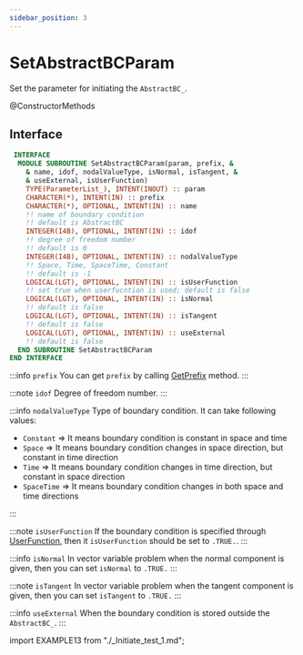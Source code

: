 ```yaml
---
sidebar_position: 3
---
```


# SetAbstractBCParam

Set the parameter for initiating the `AbstractBC_`.

<span class="badge badge--secondary"> @ConstructorMethods </span>

## Interface

<Tabs>
<TabItem value="interface" label="܀ Interface" default>

```fortran
 INTERFACE
  MODULE SUBROUTINE SetAbstractBCParam(param, prefix, &
    & name, idof, nodalValueType, isNormal, isTangent, &
    & useExternal, isUserFunction)
    TYPE(ParameterList_), INTENT(INOUT) :: param
    CHARACTER(*), INTENT(IN) :: prefix
    CHARACTER(*), OPTIONAL, INTENT(IN) :: name
    !! name of boundary condition
    !! default is AbstractBC
    INTEGER(I4B), OPTIONAL, INTENT(IN) :: idof
    !! degree of freedom number
    !! default is 0
    INTEGER(I4B), OPTIONAL, INTENT(IN) :: nodalValueType
    !! Space, Time, SpaceTime, Constant
    !! default is -1
    LOGICAL(LGT), OPTIONAL, INTENT(IN) :: isUserFunction
    !! set true when userfucntion is used; default is false
    LOGICAL(LGT), OPTIONAL, INTENT(IN) :: isNormal
    !! default is false
    LOGICAL(LGT), OPTIONAL, INTENT(IN) :: isTangent
    !! default is false
    LOGICAL(LGT), OPTIONAL, INTENT(IN) :: useExternal
    !! default is false
  END SUBROUTINE SetAbstractBCParam
END INTERFACE
```

:::info `prefix`
You can get `prefix` by calling [GetPrefix](./GetPrefix) method.
:::

:::note `idof`
Degree of freedom number.
:::

:::info `nodalValueType`
Type of boundary condition. It can take following values:

- `Constant` => It means boundary condition is constant in space and time
- `Space` => It means boundary condition changes in space direction, but constant in time direction
- `Time` => It means boundary condition changes in time direction, but constant in space direction
- `SpaceTime` => It means boundary condition changes in both space and time directions

:::

:::note `isUserFunction`
If the boundary condition is specified through [UserFunction](../UserFunction), then it `isUserFunction` should be set to `.TRUE.`.
:::

:::info `isNormal`
In vector variable problem when the normal component is given, then you can set `isNormal` to `.TRUE.`
:::

:::note `isTangent`
In vector variable problem when the tangent component is given, then you can set `isTangent` to `.TRUE.`
:::

:::info `useExternal`
When the boundary condition is stored outside the `AbstractBC_`.
:::

</TabItem>

<TabItem value="example" label= "܀ See example">

import EXAMPLE13 from "./_Initiate_test_1.md";

<EXAMPLE13 />

</TabItem>

<TabItem value="close" label="↢ ">

</TabItem>
</Tabs>

